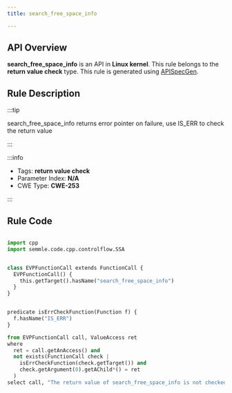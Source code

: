 ```yaml
---
title: search_free_space_info

---
```



## API Overview
**search_free_space_info** is an API in **Linux kernel**. This rule belongs to the **return value check** type. This rule is generated using [APISpecGen](../../tools/APISpecGen).
## Rule Description

:::tip

search_free_space_info returns error pointer on failure, use IS_ERR to check the return value

:::

:::info

- Tags: **return value check**
- Parameter Index: **N/A**
- CWE Type: **CWE-253**

:::

## Rule Code
```python

import cpp
import semmle.code.cpp.controlflow.SSA


class EVPFunctionCall extends FunctionCall {
  EVPFunctionCall() {
    this.getTarget().hasName("search_free_space_info")
  }
}


predicate isErrCheckFunction(Function f) {
  f.hasName("IS_ERR") 
}

from EVPFunctionCall call, ValueAccess ret
where
  ret = call.getAnAccess() and
  not exists(FunctionCall check |
    isErrCheckFunction(check.getTarget()) and
    check.getArgument(0).getAChild*() = ret
  )
select call, "The return value of search_free_space_info is not checked with IS_ERR."
    
```
